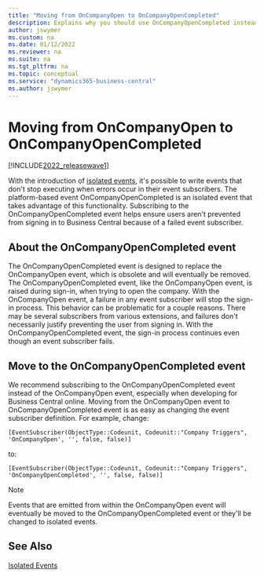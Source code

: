 ```yaml
---
title: "Moving from OnCompanyOpen to OnCompanyOpenCompleted"
description: Explains why you should use OnCompanyOpenCompleted instead of OnCompanyOpen.
author: jswymer
ms.custom: na
ms.date: 01/12/2022
ms.reviewer: na
ms.suite: na
ms.tgt_pltfrm: na
ms.topic: conceptual
ms.service: "dynamics365-business-central"
ms.author: jswymer
---
```

# Moving from OnCompanyOpen to OnCompanyOpenCompleted

[!INCLUDE[2022_releasewave1](../includes/2022_releasewave1.md)]

With the introduction of [isolated events](devenv-events-isolated.md), it's possible to write events that don't stop executing when errors occur in their event subscribers. The platform-based event OnCompanyOpenCompleted is an isolated event that takes advantage of this functionality. Subscribing to the OnCompanyOpenCompleted event helps ensure users aren't prevented from signing in to Business Central because of a failed event subscriber.

## About the OnCompanyOpenCompleted event

The OnCompanyOpenCompleted event is designed to replace the OnCompanyOpen event, which is obsolete and will eventually be removed. The OnCompanyOpenCompleted event, like the OnCompanyOpen event, is raised during sign-in, when trying to open the company. With the OnCompanyOpen event, a failure in any event subscriber will stop the sign-in process. This behavior can be problematic for a couple reasons. There may be several subscribers from various extensions, and failures don't necessarily justify preventing the user from signing in. With the OnCompanyOpenCompleted event, the sign-in process continues even though an event subscriber fails.

## Move to the OnCompanyOpenCompleted event

We recommend subscribing to the OnCompanyOpenCompleted event instead of the OnCompanyOpen event, especially when developing for Business Central online. Moving from the OnCompanyOpen event to OnCompanyOpenCompleted event is as easy as changing the event subscriber definition. For example, change:

```al
[EventSubscriber(ObjectType::Codeunit, Codeunit::"Company Triggers", 'OnCompanyOpen', '', false, false)]
```

to:

```al
[EventSubscriber(ObjectType::Codeunit, Codeunit::"Company Triggers", 'OnCompanyOpenCompleted', '', false, false)]
```

> [!NOTE]
> Events that are emitted from within the OnCompanyOpen event will eventually be moved to the OnCompanyOpenCompleted event or they'll be changed to isolated events.

## See Also

[Isolated Events](devenv-events-isolated.md)  